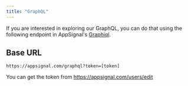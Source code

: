 ```yaml
---
title: "GraphQL"
---
```


If you are interested in exploring our GraphQL, you can do that using the following endpoint in AppSignal's <a href="graphql-explorer.html" target="_blank">Graphiql</a>.

## Base URL
```
https://appsignal.com/graphql?token=[token]
```
You can get the token from https://appsignal.com/users/edit
